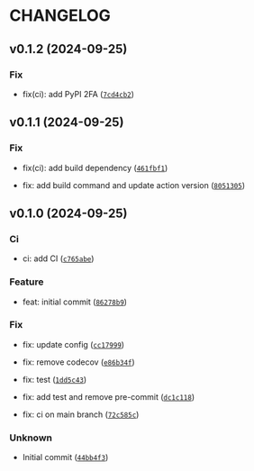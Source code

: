 # CHANGELOG

## v0.1.2 (2024-09-25)

### Fix

* fix(ci): add PyPI 2FA ([`7cd4cb2`](https://github.com/geosiris-technologies/trame-gantt/commit/7cd4cb2b5696039649d76bd3c7c1d7f3e1b9777b))

## v0.1.1 (2024-09-25)

### Fix

* fix(ci): add build dependency ([`461fbf1`](https://github.com/geosiris-technologies/trame-gantt/commit/461fbf14bf05615a236e05533199dd16ccec25cd))

* fix: add build command and update action version ([`8051305`](https://github.com/geosiris-technologies/trame-gantt/commit/805130556c547efb9421252227cc2a1fde30618e))

## v0.1.0 (2024-09-25)

### Ci

* ci: add CI ([`c765abe`](https://github.com/geosiris-technologies/trame-gantt/commit/c765abee905be58b9ff79382e15c6bc510040f72))

### Feature

* feat: initial commit ([`86278b9`](https://github.com/geosiris-technologies/trame-gantt/commit/86278b95ef97440d7ff40cb3655df68ee355772a))

### Fix

* fix: update config ([`cc17999`](https://github.com/geosiris-technologies/trame-gantt/commit/cc1799905bd9b231bef83ca93960fe7fe12d4154))

* fix: remove codecov ([`e86b34f`](https://github.com/geosiris-technologies/trame-gantt/commit/e86b34fe456f2ce274fe3f976e8d4bc172690bdb))

* fix: test ([`1dd5c43`](https://github.com/geosiris-technologies/trame-gantt/commit/1dd5c435b9cadb05595fb0fbf6f55fcf6f2e6cd9))

* fix: add test and remove pre-commit ([`dc1c118`](https://github.com/geosiris-technologies/trame-gantt/commit/dc1c11816aa52d04704377cf69e511f6ddfd1caf))

* fix: ci on main branch ([`72c585c`](https://github.com/geosiris-technologies/trame-gantt/commit/72c585cd0129ba6b3cf8ea7bae334ef461247afb))

### Unknown

* Initial commit ([`44bb4f3`](https://github.com/geosiris-technologies/trame-gantt/commit/44bb4f3eae6381710f4aeffb4dda99dab357c4e2))
